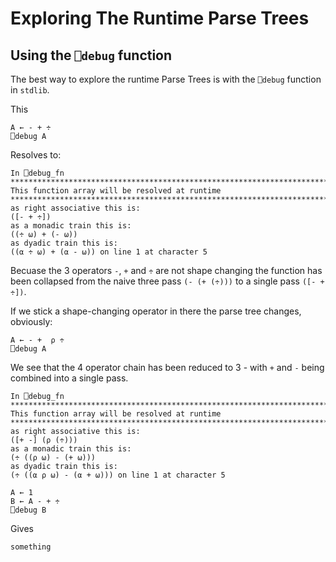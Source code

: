 # Exploring The Runtime Parse Trees

## Using the `⎕debug` function

The best way to explore the runtime Parse Trees is with the `⎕debug` function in `stdlib`.

This

```pometo
A ← - + ÷
⎕debug A
```

Resolves to:

```pometo_results
In ⎕debug_fn
*******************************************************************************
This function array will be resolved at runtime
*******************************************************************************
as right associative this is:
([- + ÷])
as a monadic train this is:
((÷ ⍵) + (- ⍵))
as dyadic train this is:
((⍺ ÷ ⍵) + (⍺ - ⍵)) on line 1 at character 5
```

Becuase the 3 operators `-`, `+` and `÷` are not shape changing the function has been collapsed from the naive three pass `(- (+ (÷)))` to a single pass `([- + ÷])`.

If we stick a shape-changing operator in there the parse tree changes, obviously:

```pometo
A ← - +  ⍴ ÷
⎕debug A
```

We see that the 4 operator chain has been reduced to 3 - with `+` and `-` being combined into a single pass.

```pometo_results
In ⎕debug_fn
*******************************************************************************
This function array will be resolved at runtime
*******************************************************************************
as right associative this is:
([+ -] (⍴ (÷)))
as a monadic train this is:
(÷ ((⍴ ⍵) - (+ ⍵)))
as dyadic train this is:
(÷ ((⍺ ⍴ ⍵) - (⍺ + ⍵))) on line 1 at character 5
```

```pometo
A ← 1
B ← A - + ÷
⎕debug B
```

Gives

```pometo_results
something
```


